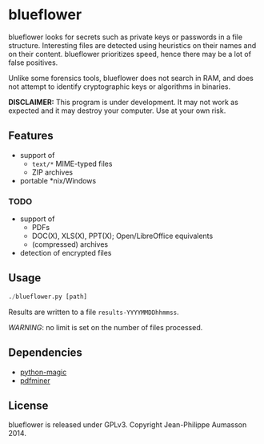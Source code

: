 blueflower
==========

blueflower looks for secrets such as private keys or passwords in a file
structure.
Interesting files are detected using heuristics on their names and on
their content.
blueflower prioritizes speed, hence there may be a lot of false
positives.

Unlike some forensics tools, blueflower does not search in RAM, and
does not attempt to identify cryptographic keys or algorithms in
binaries.  

**DISCLAIMER:** This program is under development. It may not work as
expected and it may destroy your computer. Use at your own risk.


Features
------------

* support of 
    - `text/*` MIME-typed files
    - ZIP archives
* portable \*nix/Windows


### TODO

* support of
    - PDFs
    - DOC(X), XLS(X), PPT(X); Open/LibreOffice equivalents
    - (compressed) archives
* detection of encrypted files

Usage
------------

```Python
./blueflower.py [path]
```

Results are written to a file `results-YYYYMMDDhhmmss`.

*WARNING*: no limit is set on the number of files processed.


Dependencies
------------

* [python-magic](https://github.com/ahupp/python-magic)
* [pdfminer](https://github.com/euske/pdfminer)


License
-------

blueflower is released under GPLv3. Copyright Jean-Philippe Aumasson 2014.
